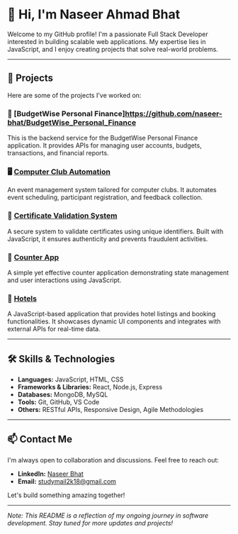 # 👋 Hi, I'm Naseer Ahmad Bhat

Welcome to my GitHub profile! I'm a passionate Full Stack Developer interested in building scalable web applications. My expertise lies in JavaScript, and I enjoy creating projects that solve real-world problems.

---

## 🚀 Projects

Here are some of the projects I've worked on:
### 📄 [BudgetWise Personal Finance]https://github.com/naseer-bhat/BudgetWise_Personal_Finance
This is the backend service for the BudgetWise Personal Finance application. It provides APIs for managing user accounts, budgets, transactions, and financial reports.

### 🖥️ [Computer Club Automation](https://github.com/naseer-bhat/computer_club_automation)
An event management system tailored for computer clubs. It automates event scheduling, participant registration, and feedback collection.

### 📄 [Certificate Validation System](https://github.com/naseer-bhat/Certificate-validation-system)
A secure system to validate certificates using unique identifiers. Built with JavaScript, it ensures authenticity and prevents fraudulent activities.

### 🔢 [Counter App](https://github.com/naseer-bhat/counterApp)
A simple yet effective counter application demonstrating state management and user interactions using JavaScript.

### 🏨 [Hotels](https://github.com/naseer-bhat/hotels)
A JavaScript-based application that provides hotel listings and booking functionalities. It showcases dynamic UI components and integrates with external APIs for real-time data.

---

## 🛠️ Skills & Technologies

- **Languages:** JavaScript, HTML, CSS
- **Frameworks & Libraries:** React, Node.js, Express
- **Databases:** MongoDB, MySQL
- **Tools:** Git, GitHub, VS Code
- **Others:** RESTful APIs, Responsive Design, Agile Methodologies

---

## 📫 Contact Me

I'm always open to collaboration and discussions. Feel free to reach out:

- **LinkedIn:** [Naseer Bhat](https://in.linkedin.com/in/naseer-bhat-a2b2b7208)
- **Email:** studymail2k18@gmail.com

Let's build something amazing together!

---

*Note: This README is a reflection of my ongoing journey in software development. Stay tuned for more updates and projects!*


<!--
**naseer-bhat/naseer-bhat** is a ✨ _special_ ✨ repository because its `README.md` (this file) appears on your GitHub profile.

Here are some ideas to get you started:

- 🔭 I’m currently working on ...
- 🌱 I’m currently learning ...
- 👯 I’m looking to collaborate on ...
- 🤔 I’m looking for help with ...
- 💬 Ask me about ...
- 📫 How to reach me: ...
- 😄 Pronouns: ...
- ⚡ Fun fact: ...
-->
